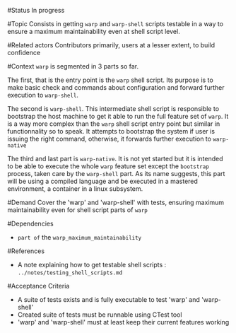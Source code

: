 #Status
In progress

#Topic
Consists in getting `warp` and `warp-shell` scripts testable in a way to ensure
a maximum maintainability even at shell script level.

#Related actors
Contributors primarily, users at a lesser extent, to build confidence

#Context
`warp` is segmented in 3 parts so far.

The first, that is the entry point is the `warp` shell script. Its purpose is
to make basic check and commands about configuration and forward further
execution to `warp-shell`.

The second is `warp-shell`. This intermediate shell script is responsible to
bootstrap the host machine to get it able to run the full feature set of
`warp`. It is a way more complex than the `warp` shell script entry point but
similar in functionnality so to speak. It attempts to bootstrap the system if
user is issuing the right command, otherwise, it forwards further execution to
`warp-native`

The third and last part is `warp-native`. It is not yet started but it is
intended to be able to execute the whole `warp` feature set except the
`bootstrap` process, taken care by the `warp-shell` part. As its name suggests,
this part will be using a compiled language and be executed in a mastered
environment, a container in a linux subsystem.

#Demand
Cover the 'warp' and 'warp-shell' with tests, ensuring maximum maintainability
even for shell script parts of `warp`

#Dependencies
- `part of` the `warp_maximum_maintainability`

#References
- A note explaining how to get testable shell scripts :
  `../notes/testing_shell_scripts.md`

#Acceptance Criteria
- A suite of tests exists and is fully executable to test 'warp' and
  'warp-shell'
- Created suite of tests must be runnable using CTest tool
- 'warp' and 'warp-shell' must at least keep their current features working
